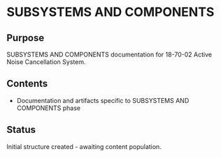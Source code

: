 # SUBSYSTEMS AND COMPONENTS

## Purpose
SUBSYSTEMS AND COMPONENTS documentation for 18-70-02 Active Noise Cancellation System.

## Contents
- Documentation and artifacts specific to SUBSYSTEMS AND COMPONENTS phase

## Status
Initial structure created - awaiting content population.
